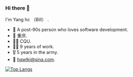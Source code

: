 ### Hi there 👋

I'm Yang hc （Bill） .

- 🍒  A post-90s person who loves software development.
- 📍  重庆.
- 👨‍🎓  CQU.
- 👩‍💻  9 years of work.
- 🎖️  5 years in the army.
- 📧  [hqwlkj@sina.com](mailto:hqwlkj@sina.com).




[![Top Langs](https://github-readme-stats.vercel.app/api?username=hqwlkj&show_icons=true&bg_color=30,e96443,904e95&title_color=fff&text_color=fff)](https://github.com/hqwlkj/github-readme-stats)

